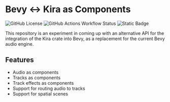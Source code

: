 # Bevy <-> Kira as Components

![GitHub License](https://img.shields.io/github/license/solarliner/bevy-kira-components)
![GitHub Actions Workflow Status](https://img.shields.io/github/actions/workflow/status/solarliner/bevy-kira-components/ci.yml)
![Static Badge](https://img.shields.io/badge/docs-url-blue)


This repository is an experiment in coming up with an alternative API for the integration of the Kira crate into Bevy, as a replacement for the current Bevy audio engine.

## Features

- Audio as components
- Tracks as components
- Track effects as components
- Support for routing audio to tracks
- Support for spatial scenes
